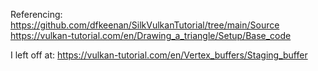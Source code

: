 Referencing:
https://github.com/dfkeenan/SilkVulkanTutorial/tree/main/Source
https://vulkan-tutorial.com/en/Drawing_a_triangle/Setup/Base_code

I left off at:
https://vulkan-tutorial.com/en/Vertex_buffers/Staging_buffer